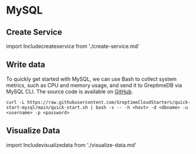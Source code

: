 # MySQL

## Create Service
import Includecreateservice from './create-service.md' 

<Includecreateservice/>

## Write data

To quickly get started with MySQL, we can use Bash to collect system metrics, such as CPU and memory usage, and send it to GreptimeDB via MySQL CLI. The source code is available on [GitHub](https://github.com/GreptimeCloudStarters/quick-start-mysql).

```shell
curl -L https://raw.githubusercontent.com/GreptimeCloudStarters/quick-start-mysql/main/quick-start.sh | bash -s -- -h <host> -d <dbname> -u <username> -p <password>
```

## Visualize Data
import Includevisualizedata from './visualize-data.md' 

<Includevisualizedata/>
